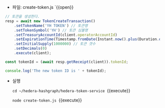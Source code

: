 * 파일: create-token.js  `{{open}}

```javascript
// 토큰을 생성한다.
resp = await new TokenCreateTransaction()
    .setTokenName('YH TOKEN') // 토큰명
    .setTokenSymbol('YH') // 토큰 심볼명
    .setTreasuryAccountId(client.operatorAccountId)
    .setExpirationTime(Timestamp.fromDate(Instant.now().plus(Duration.ofDays(90)).toString())) // 만기일. 90일후
    .setInitialSupply(1000000) // 토큰 갯수
    .setDecimals(0)
    .execute(client);

const tokenId = (await resp.getReceipt(client)).tokenId;

console.log('The new token ID is ' + tokenId);
```

* 실행

  `cd ~/hedera-hashgraph/hedera-token-service `{{execute}}

  `node create-token.js `{{execute}}
